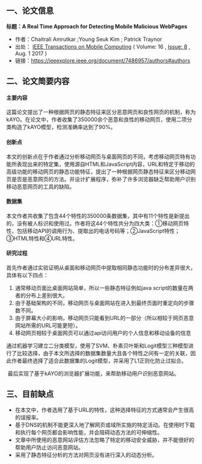 ## 一、论文信息

**标题：A Real Time Approach for Detecting Mobile Malicious WebPages**

- 作者：Chaitrali Amrutkar ;Young Seuk Kim ; Patrick Traynor 
- 出处： [IEEE Transactions on Mobile Computing](https://ieeexplore.ieee.org/xpl/RecentIssue.jsp?punumber=7755) ( Volume: 16 , [Issue: 8](https://ieeexplore.ieee.org/xpl/tocresult.jsp?isnumber=7963940) , Aug. 1 2017 )
- 链接：https://ieeexplore.ieee.org/document/7486957/authors#authors

## 二、论文简要内容

#### 主要内容

​       这篇论文提出了一种根据网页的静态特征来区分恶意网页和良性网页的机制，称为kAYO。在论文中，作者收集了350000余个恶意和良性的移动网页，使用二项分类构造了kAYO模型，检测准确率达到了90%。

#### 创新点

​        本文的创新点在于作者通过分析移动网页与桌面网页的不同，考虑移动网页特有功能所表现出来的特定集，使用源自HTML和JavaScript内容，URL和特定于移动的高级功能的移动网页的静态功能特征，提出了一种根据网页静态特征来区分移动网页是否是恶意网页的方法。并设计扩展程序，弥补了许多浏览器缺乏帮助用户识别移动恶意网页的工具的缺陷。

#### 数据集

​         本文作者共收集了包含44个特性的350000条数据集，其中有11个特性是新提出的，没有被人标识和使用过。作者将这44个特性共分为四大类：①移动网页特性，包括移动API的调用行为、提取出的电话号码等；②JavaScript特性；③HTML特性和④URL特性。

#### 研究过程

​        首先作者通过实验证明从桌面和移动网页中提取相同静态功能时的分布差异很大，具体有以下四点：

1. 通常移动页面比桌面网站简单，所以一些静态特征例如java script的数量在两者的分布上差别很大。
2. 由于基础架构的不同，移动网页与桌面网站在进入到最终页面时重定向的步骤数不同。
3. 由于屏幕大小的影响，移动网页只能看到URL的一部分（所以相较于网页恶意网站所需的URL可能更短）。
4. 移动网页相较于桌面网页可以通过api访问用户的个人信息和移动设备的信息



​        通过机器学习建立二分类模型，使用了SVM、朴素贝叶斯和Logit模型三种模型进行了比较选择，由于本文所选择的数据集数量大且各个特性之间有一定的关联，因此作者最终选择了适合此数据集的Logit模型，并采用了L1正则化防止过拟合。

​      最后实现了基于kAYO的浏览器扩展功能，来帮助移动用户识别恶意网站。 

## 三、目前缺点 

- 在本文中，作者选用了基于URL的特性，这种选择特征的方式通常会产生很高的误报率。
- 基于DNS的机制不能更深入地了解网页或域所实施的特定活动。在使用时下载和执行每个网页都会影响性能，并会阻碍动态方法的可伸缩性。
- 文章中所使用的恶意网站评估方法忽略了特定的移动安全威胁，并不能很好的帮助用户防止访问恶意网站。
- 采用了静态特征分析的方法对网页没有进行深入的动态分析。



